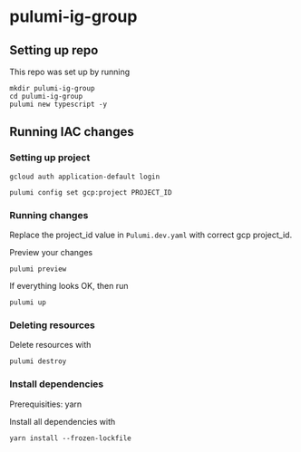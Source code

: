 # pulumi-ig-group

## Setting up repo

This repo was set up by running

``````
mkdir pulumi-ig-group
cd pulumi-ig-group
pulumi new typescript -y
``````


## Running IAC changes

### Setting up project


``````
gcloud auth application-default login
``````

``````
pulumi config set gcp:project PROJECT_ID
``````

### Running changes


Replace the project_id value in  `Pulumi.dev.yaml` with correct gcp project_id.

Preview your changes

``````
pulumi preview
``````

If everything looks OK, then run

``````
pulumi up
``````

### Deleting resources

Delete resources with

``````
pulumi destroy
``````


### Install dependencies

Prerequisities: yarn


Install all dependencies with

`````
yarn install --frozen-lockfile
`````
